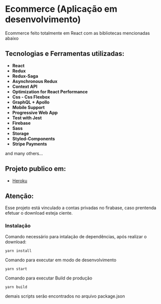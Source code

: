 # Ecommerce (Aplicação em desenvolvimento)

Ecommerce feito totalmente em React com as bibliotecas mencionadas abaixo

## Tecnologias e Ferramentas utilizadas:

- **React**
- **Redux**
- **Redux-Saga**
- **Asynchronous Redux**
- **Context API**
- **Optimization for React Performance**
- **Css - Css Flexbox**
- **GraphQL + Apollo**
- **Mobile Support**
- **Progressive Web App**
- **Test with Jest**
- **Firebase**
- **Sass**
- **Storage**
- **Styled-Components**
- **Stripe Payments**

and many others...

## Projeto publico em:

- [Heroku](https://expensify-csttn.herokuapp.com/)

## Atenção:

Esse projeto está vinculado a contas privadas no firabase, caso prentenda efetuar o download esteja ciente.

### Instalação

Comando necessário para intalação de dependências, após realizar o download:

```
yarn install
```

Comando para executar em modo de desenvolvimento

```
yarn start
```

Comando para executar Build de produção

```
yarn build
```

demais scripts serão encontrados no arquivo package.json
